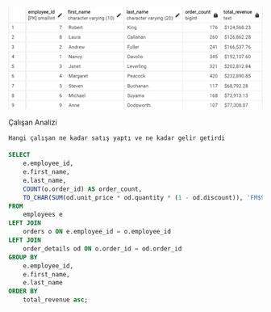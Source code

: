![Çalışan analizi](https://github.com/Kubra1s1kbozkurt/Northwind-SQL/blob/main/image/%C3%87al%C4%B1%C5%9Fan%20analizi.png)

Çalışan Analizi
```sql
Hangi çalışan ne kadar satış yaptı ve ne kadar gelir getirdi

SELECT 
    e.employee_id, 
    e.first_name, 
    e.last_name, 
    COUNT(o.order_id) AS order_count,
    TO_CHAR(SUM(od.unit_price * od.quantity * (1 - od.discount)), 'FM$999,999,999.00') AS total_revenue
FROM 
    employees e
LEFT JOIN 
    orders o ON e.employee_id = o.employee_id
LEFT JOIN 
    order_details od ON o.order_id = od.order_id
GROUP BY 
    e.employee_id, 
    e.first_name, 
    e.last_name
ORDER BY 
    total_revenue asc;


